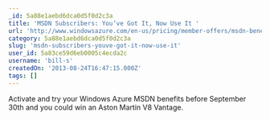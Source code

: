 ```yaml
---
_id: 5a88e1aebd6dca0d5f0d2c3a
title: 'MSDN Subscribers: You’ve Got It, Now Use It '
url: 'http://www.windowsazure.com/en-us/pricing/member-offers/msdn-benefits/'
category: 5a88e1aebd6dca0d5f0d2c3a
slug: 'msdn-subscribers-youve-got-it-now-use-it'
user_id: 5a83ce59d6eb0005c4ecda2c
username: 'bill-s'
createdOn: '2013-08-24T16:47:15.000Z'
tags: []
---
```


Activate and try your Windows Azure MSDN benefits before September 30th and you could win an Aston Martin V8 Vantage.
